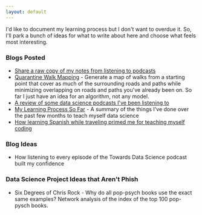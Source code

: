 ```yaml
---
layout: default
---
```


I'd like to document my learning process but I don't want to overdue it.  So, I'll park a bunch of ideas for what to write about here and choose what feels most interesting.

### Blogs Posted
* [Share a raw copy of my notes from listening to podcasts](https://jroefive.github.io/2020/05/07/Podcast-Notes.html)
* [Quarantine Walk Mapping](https://jroefive.github.io/2020/05/02/Quarantine-Walk-Mapping.html) - Generate a map of walks from a starting point that cover as much of the surrounding roads and paths while minimizing overlapping on roads and paths you've already been on.  So far I just have an idea for an algorithm, not any model.  
* [A review of some data science podcasts I've been listening to](https://jroefive.github.io/2020/05/23/Data-Science-Podcast-Reviews.html)
* [My Learning Process So Far](https://jroefive.github.io/2020/05/12/My-Learning-Process-So-Far.html) - A summary of the things I've done over the past few months to teach myself data science
* [How learning Spanish while traveling primed me for teaching myself coding](https://jroefive.github.io/2020/07/01/how-learning-spanish-and-coding-are-similar.html)

### Blog Ideas
* How listening to every episode of the Towards Data Science podcast built my confidence

### Data Science Project Ideas that Aren't Phish
* Six Degrees of Chris Rock - Why do all pop-psych books use the exact same examples?  Network analysis of the index of the top 100 pop-pysch books.
